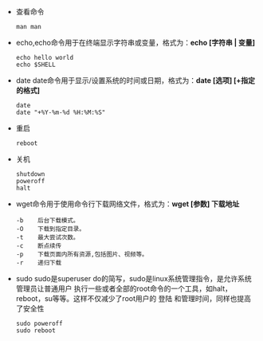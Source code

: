 - 查看命令

  ```
  man man
  ```

- echo,echo命令用于在终端显示字符串或变量，格式为：**echo [字符串 | 变量]**

  ```
  echo hello world
  echo $SHELL
  ```

- date date命令用于显示/设置系统的时间或日期，格式为：**date [选项] [+指定的格式]**

  ```
  date
  date "+%Y-%m-%d %H:%M:%S"
  ```

- 重启

  ```
  reboot
  ```

- 关机

  ```
  shutdown
  poweroff
  halt
  ```

- wget命令用于使用命令行下载网络文件，格式为：**wget [参数] 下载地址**

  ```
  -b    后台下载模式。
  -O    下载到指定目录。
  -t    最大尝试次数。
  -c    断点续传
  -p    下载页面内所有资源,包括图片、视频等。
  -r    递归下载
  ```

- sudo sudo是superuser do的简写，sudo是linux系统管理指令，是允许系统管理员让普通用户 执行一些或者全部的root命令的一个工具，如halt，reboot，su等等。这样不仅减少了root用户的 登陆 和管理时间，同样也提高了安全性

  ```
  sudo poweroff
  sudo reboot
  ```
